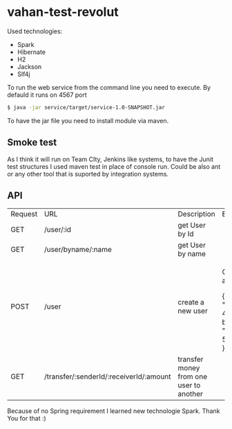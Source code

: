 # vahan-test-revolut

Used technologies:
+ Spark
+ Hibernate
+ H2
+ Jackson
+ Slf4j

To run the web service from the command line you need to execute. By defauld it runs on 4567 port
```sh
$ java -jar service/target/service-1.0-SNAPSHOT.jar
```
To have the jar file you need to install <service> module via maven.

## Smoke test
As I think it will run on Team CIty, Jenkins like systems, to have the Junit test structures I used maven test in place of console run. Could be also ant or any other tool that is suported by integration systems. 

## API

<table>
<tr><td>Request</td><td>URL</td><td>Description</td><td>Example</td></tr>
<tr><td>GET</td><td>/user/:id</td><td>get User by Id</td><td></td></tr>
<tr><td>GET</td><td>/user/byname/:name</td><td>get User by name</td><td></td></tr>
<tr><td>POST</td><td>/user</td><td>create a new user</td><td><p>Content-Type: application/json</p>
{
  "name": "abe5dc09-7069-4524-ad26-b0e5c5919e99",
  "amount": 551.1743742839909
}</td></tr>
<tr><td>GET</td><td>/transfer/:senderId/:receiverId/:amount</td><td>transfer money from one user to another</td><td><p></td></tr>
</table>

Because of no Spring requirement I learned new technologie Spark. Thank You for that :)